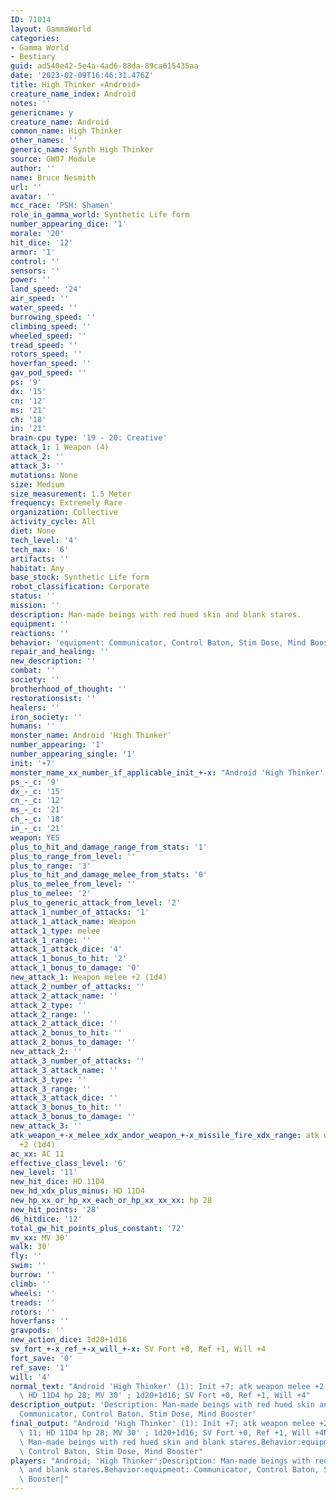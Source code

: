```yaml
---
ID: 71014
layout: GammaWorld
categories:
- Gamma World
- Bestiary
guid: ad540e42-5e4a-4ad6-88da-89ca615435aa
date: '2023-02-09T16:46:31.476Z'
title: High Thinker «Android»
creature_name_index: Android
notes: ''
genericname: y
creature_name: Android
common_name: High Thinker
other_names: ''
generic_name: Synth High Thinker
source: GW07 Module
author: ''
name: Bruce Nesmith
url: ''
avatar: ''
mcc_race: 'PSH: Shamen'
role_in_gamma_world: Synthetic Life form
number_appearing_dice: '1'
morale: '20'
hit_dice: '12'
armor: '1'
control: ''
sensors: ''
power: ''
land_speed: '24'
air_speed: ''
water_speed: ''
burrowing_speed: ''
climbing_speed: ''
wheeled_speed: ''
tread_speed: ''
rotors_speed: ''
hoverfan_speed: ''
gav_pod_speed: ''
ps: '9'
dx: '15'
cn: '12'
ms: '21'
ch: '18'
in: '21'
brain-cpu type: '19 - 20: Creative'
attack_1: 1 Weapon (4)
attack_2: ''
attack_3: ''
mutations: None
size: Medium
size_measurement: 1.5 Meter
frequency: Extremely Rare
organization: Collective
activity_cycle: All
diet: None
tech_level: '4'
tech_max: '6'
artifacts: ''
habitat: Any
base_stock: Synthetic Life form
robot_classification: Corporate
status: ''
mission: ''
description: Man-made beings with red hued skin and blank stares.
equipment: ''
reactions: ''
behavior: 'equipment: Communicator, Control Baton, Stim Dose, Mind Booster'
repair_and_healing: ''
new_description: ''
combat: ''
society: ''
brotherhood_of_thought: ''
restorationsist: ''
healers: ''
iron_society: ''
humans: ''
monster_name: Android 'High Thinker'
number_appearing: '1'
number_appearing_single: '1'
init: '+7'
monster_name_xx_number_if_applicable_init_+-x: "Android 'High Thinker' (1): Init +7"
ps_-_c: '9'
dx_-_c: '15'
cn_-_c: '12'
ms_-_c: '21'
ch_-_c: '18'
in_-_c: '21'
weapon: YES
plus_to_hit_and_damage_range_from_stats: '1'
plus_to_range_from_level: ''
plus_to_range: '3'
plus_to_hit_and_damage_melee_from_stats: '0'
plus_to_melee_from_level: ''
plus_to_melee: '2'
plus_to_generic_attack_from_level: '2'
attack_1_number_of_attacks: '1'
attack_1_attack_name: Weapon
attack_1_type: melee
attack_1_range: ''
attack_1_attack_dice: '4'
attack_1_bonus_to_hit: '2'
attack_1_bonus_to_damage: '0'
new_attack_1: Weapon melee +2 (1d4)
attack_2_number_of_attacks: ''
attack_2_attack_name: ''
attack_2_type: ''
attack_2_range: ''
attack_2_attack_dice: ''
attack_2_bonus_to_hit: ''
attack_2_bonus_to_damage: ''
new_attack_2: ''
attack_3_number_of_attacks: ''
attack_3_attack_name: ''
attack_3_type: ''
attack_3_range: ''
attack_3_attack_dice: ''
attack_3_bonus_to_hit: ''
attack_3_bonus_to_damage: ''
new_attack_3: ''
atk_weapon_+-x_melee_xdx_andor_weapon_+-x_missile_fire_xdx_range: atk weapon melee
  +2 (1d4)
ac_xx: AC 11
effective_class_level: '6'
new_level: '11'
new_hit_dice: HD 11D4
new_hd_xdx_plus_minus: HD 11D4
new_hp_xx_or_hp_xx_each_or_hp_xx_xx_xx: hp 28
new_hit_points: '28'
d6_hitdice: '12'
total_gw_hit_points_plus_constant: '72'
mv_xx: MV 30'
walk: 30'
fly: ''
swim: ''
burrow: ''
climb: ''
wheels: ''
treads: ''
rotors: ''
hoverfans: ''
gravpods: ''
new_action_dice: 1d20+1d16
sv_fort_+-x_ref_+-x_will_+-x: SV Fort +0, Ref +1, Will +4
fort_save: '0'
ref_save: '1'
will: '4'
normal_text: "Android 'High Thinker' (1): Init +7; atk weapon melee +2 (1d4); AC 11;\
  \ HD 11D4 hp 28; MV 30' ; 1d20+1d16; SV Fort +0, Ref +1, Will +4"
description_output: 'Description: Man-made beings with red hued skin and blank stares.Behavior:equipment:
  Communicator, Control Baton, Stim Dose, Mind Booster'
final_output: "Android 'High Thinker' (1): Init +7; atk weapon melee +2 (1d4); AC\
  \ 11; HD 11D4 hp 28; MV 30' ; 1d20+1d16; SV Fort +0, Ref +1, Will +4NoneDescription:\
  \ Man-made beings with red hued skin and blank stares.Behavior:equipment: Communicator,\
  \ Control Baton, Stim Dose, Mind Booster"
players: "Android; 'High Thinker';Description: Man-made beings with red hued skin\
  \ and blank stares.Behavior:equipment: Communicator, Control Baton, Stim Dose, Mind\
  \ Booster|"
---
```

</br>